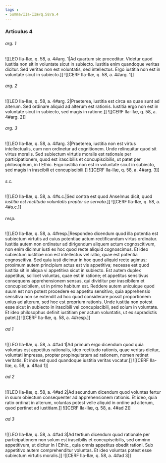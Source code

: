 ```yaml
---
tags : 
- Summa/IIa-IIæ/q.58/a.4
---
```


### Articulus 4

###### arg. 1
![[LEO IIa-IIæ, q. 58, a. 4#arg. 1|Ad quartum sic proceditur. Videtur quod iustitia non sit in voluntate sicut in subiecto. Iustitia enim quandoque veritas dicitur. Sed veritas non est voluntatis, sed intellectus. Ergo iustitia non est in voluntate sicut in subiecto.]]
![[CERF IIa-IIæ, q. 58, a. 4#arg. 1]]

###### arg. 2
![[LEO IIa-IIæ, q. 58, a. 4#arg. 2|Praeterea, iustitia est circa ea quae sunt ad alterum. Sed ordinare aliquid ad alterum est rationis. Iustitia ergo non est in voluntate sicut in subiecto, sed magis in ratione.]]
![[CERF IIa-IIæ, q. 58, a. 4#arg. 2]]

###### arg. 3
![[LEO IIa-IIæ, q. 58, a. 4#arg. 3|Praeterea, iustitia non est virtus intellectualis, cum non ordinetur ad cognitionem. Unde relinquitur quod sit virtus moralis. Sed subiectum virtutis moralis est rationale per participationem, quod est irascibilis et concupiscibilis, ut patet per philosophum, in I Ethic. Ergo iustitia non est in voluntate sicut in subiecto, sed magis in irascibili et concupiscibili.]]
![[CERF IIa-IIæ, q. 58, a. 4#arg. 3]]

###### s.c.
![[LEO IIa-IIæ, q. 58, a. 4#s.c.|Sed contra est quod Anselmus dicit, quod *iustitia est rectitudo voluntatis propter se servata*.]]
![[CERF IIa-IIæ, q. 58, a. 4#s.c.]]

###### resp.
![[LEO IIa-IIæ, q. 58, a. 4#resp.|Respondeo dicendum quod illa potentia est subiectum virtutis ad cuius potentiae actum rectificandum virtus ordinatur. Iustitia autem non ordinatur ad dirigendum aliquem actum cognoscitivum, non enim dicimur iusti ex hoc quod recte aliquid cognoscimus. Et ideo subiectum iustitiae non est intellectus vel ratio, quae est potentia cognoscitiva. Sed quia iusti dicimur in hoc quod aliquid recte agimus; proximum autem principium actus est vis appetitiva; necesse est quod iustitia sit in aliqua vi appetitiva sicut in subiecto. Est autem duplex appetitus, scilicet voluntas, quae est in ratione; et appetitus sensitivus consequens apprehensionem sensus, qui dividitur per irascibilem et concupiscibilem, ut in primo habitum est. Reddere autem unicuique quod suum est non potest procedere ex appetitu sensitivo, quia apprehensio sensitiva non se extendit ad hoc quod considerare possit proportionem unius ad alterum, sed hoc est proprium rationis. Unde iustitia non potest esse sicut in subiecto in irascibili vel concupiscibili, sed solum in voluntate. Et ideo philosophus definit iustitiam per actum voluntatis, ut ex supradictis patet.]]
![[CERF IIa-IIæ, q. 58, a. 4#resp.]]

###### ad 1
![[LEO IIa-IIæ, q. 58, a. 4#ad 1|Ad primum ergo dicendum quod quia voluntas est appetitus rationalis, ideo rectitudo rationis, quae veritas dicitur, voluntati impressa, propter propinquitatem ad rationem, nomen retinet veritatis. Et inde est quod quandoque iustitia veritas vocatur.]]
![[CERF IIa-IIæ, q. 58, a. 4#ad 1]]

###### ad 2
![[LEO IIa-IIæ, q. 58, a. 4#ad 2|Ad secundum dicendum quod voluntas fertur in suum obiectum consequenter ad apprehensionem rationis. Et ideo, quia ratio ordinat in alterum, voluntas potest velle aliquid in ordine ad alterum, quod pertinet ad iustitiam.]]
![[CERF IIa-IIæ, q. 58, a. 4#ad 2]]

###### ad 3
![[LEO IIa-IIæ, q. 58, a. 4#ad 3|Ad tertium dicendum quod rationale per participationem non solum est irascibilis et concupiscibilis, sed omnino appetitivum, ut dicitur in I Ethic., quia omnis appetitus obedit rationi. Sub appetitivo autem comprehenditur voluntas. Et ideo voluntas potest esse subiectum virtutis moralis.]]
![[CERF IIa-IIæ, q. 58, a. 4#ad 3]]

